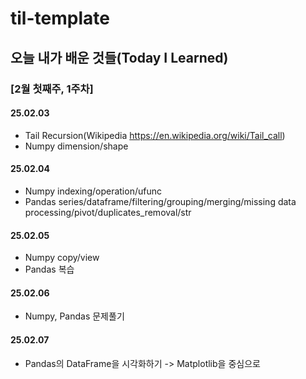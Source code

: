# til-template

## 오늘 내가 배운 것들(Today I Learned)

### [2월 첫째주, 1주차]

#### 25.02.03
- Tail Recursion(Wikipedia https://en.wikipedia.org/wiki/Tail_call)
- Numpy dimension/shape

#### 25.02.04
- Numpy indexing/operation/ufunc
- Pandas series/dataframe/filtering/grouping/merging/missing data processing/pivot/duplicates_removal/str

#### 25.02.05
- Numpy copy/view
- Pandas 복습

#### 25.02.06
- Numpy, Pandas 문제풀기

#### 25.02.07
- Pandas의 DataFrame을 시각화하기 -> Matplotlib을 중심으로
